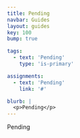 ```yaml
---
title: Pending
navbar: Guides
layout: guides
key: 100
bump: true

tags:
  - text: 'Pending'
    type: 'is-primary'

assignments:
  - text: 'Pending'
    link: '#'

blurb: |
  <p>Pending</p>
---
```


Pending
